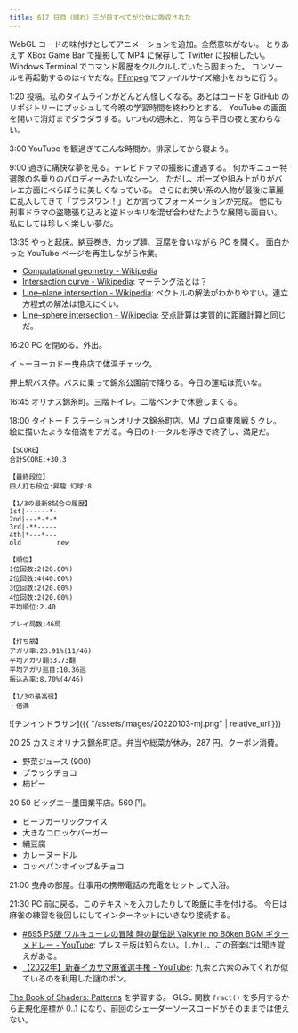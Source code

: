 ```yaml
---
title: 617 日目（晴れ）三が日すべてが公休に吸収された
---
```


WebGL コードの味付けとしてアニメーションを追加。全然意味がない。
とりあえず XBox Game Bar で撮影して MP4 に保存して Twitter に投稿したい。
Windows Terminal でコマンド履歴をクルクルしていたら固まった。
コンソールを再起動するのはイヤだな。[FFmpeg] でファイルサイズ縮小をおもに行う。

1:20 投稿。私のタイムラインがどんどん怪しくなる。あとはコードを
GitHub のリポジトリーにプッシュして今晩の学習時間を終わりとする。
YouTube の画面を開いて消灯までダラダラする。いつもの週末と、何なら平日の夜と変わらない。

3:00 YouTube を観過ぎてこんな時間か。排尿してから寝よう。

9:00 過ぎに痛快な夢を見る。テレビドラマの撮影に遭遇する。
何かギニュー特選隊の名乗りのパロディーみたいなシーン。
ただし、ポーズや組み上がりがバレエ方面にべらぼうに美しくなっている。
さらにお笑い系の人物が最後に華麗に乱入してきて「プラスワン！」とか言ってフォーメーションが完成。
他にも刑事ドラマの盗聴張り込みと逆ドッキリを混ぜ合わせたような展開も面白い。
私にしては珍しく楽しい夢だ。

13:35 やっと起床。納豆巻き、カップ麺、豆腐を食いながら PC を開く。
面白かった YouTube ページを再生しながら作業。

* [Computational geometry - Wikipedia](https://en.wikipedia.org/wiki/Computational_geometry)
* [Intersection curve - Wikipedia](https://en.wikipedia.org/wiki/Intersection_curve):
  マーチング法とは？
* [Line–plane intersection - Wikipedia](https://en.wikipedia.org/wiki/Line%E2%80%93plane_intersection):
  ベクトルの解法がわかりやすい。連立方程式の解法は憶えにくい。
* [Line–sphere intersection - Wikipedia](https://en.wikipedia.org/wiki/Line%E2%80%93sphere_intersection):
  交点計算は実質的に距離計算と同じだ。

16:20 PC を閉める。外出。

イトーヨーカドー曳舟店で体温チェック。

押上駅バス停。バスに乗って錦糸公園前で降りる。今日の運転は荒いな。

16:45 オリナス錦糸町。三階トイレ。二階ベンチで休憩しまくる。

18:00 タイトー F ステーションオリナス錦糸町店。MJ プロ卓東風戦 5 クレ。
絵に描いたような倍満をアガる。今日のトータルを浮きで終了し、満足だ。

```text
【SCORE】
合計SCORE:+30.3

【最終段位】
四人打ち段位:昇龍 幻球:8

【1/3の最新8試合の履歴】
1st|------*-
2nd|---*-*-*
3rd|-**-----
4th|*---*---
old         new

【順位】
1位回数:2(20.00%)
2位回数:4(40.00%)
3位回数:2(20.00%)
4位回数:2(20.00%)
平均順位:2.40

プレイ局数:46局

【打ち筋】
アガリ率:23.91%(11/46)
平均アガリ翻:3.73翻
平均アガリ巡目:10.36巡
振込み率:8.70%(4/46)

【1/3の最高役】
・倍満
```

![チンイツドラサン]({{ "/assets/images/20220103-mj.png" | relative_url }})

20:25 カスミオリナス錦糸町店。弁当や総菜が休み。287 円。クーポン消費。

* 野菜ジュース (900)
* ブラックチョコ
* 柿ピー

20:50 ビッグエー墨田業平店。569 円。

* ビーフガーリックライス
* 大きなコロッケバーガー
* 絹豆腐
* カレーヌードル
* コッペパンホイップ＆チョコ

21:00 曳舟の部屋。仕事用の携帯電話の充電をセットして入浴。

21:30 PC 前に戻る。このテキストを入力したりして晩飯に手を付ける。
今日は麻雀の練習を後回しにしてインターネットにいきなり接続する。

* [&#x23;695 PS版 ワルキューレの冒険 時の鍵伝説 Valkyrie no Bōken BGM ギターメドレー - YouTube](https://www.youtube.com/watch?v=pVo1FD9D2yY):
  プレステ版は知らない。しかし、この音楽には聞き覚えがある。
* [【2022年】新春イカサマ麻雀選手権 - YouTube](https://www.youtube.com/watch?v=9wA14z2jacU):
  九索と六索のみてくれが似ているのを利用した謎のポン。

[The Book of Shaders: Patterns](https://thebookofshaders.com/09/) を学習する。
GLSL 関数 `fract()` を多用するから正規化座標が 0..1 になり、前回のシェーダーソースコードがそのままでは使えない。

[FFmpeg]: <https://ffmpeg.org/ffmpeg.html>
